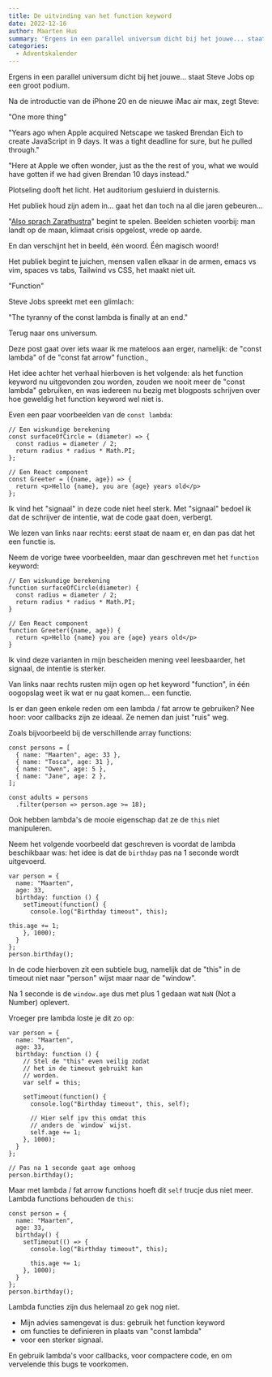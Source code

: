 ```yaml
---
title: De uitvinding van het function keyword
date: 2022-12-16
author: Maarten Hus
summary: 'Ergens in een parallel universum dicht bij het jouwe... staat Steve Jobs op een groot podium.'
categories: 
  - Adventskalender
---
```

Ergens in een parallel universum dicht bij het jouwe... staat Steve Jobs op een groot podium.

Na de introductie van de iPhone 20 en de nieuwe
iMac air max, zegt Steve:

"One more thing"

"Years ago when Apple acquired Netscape we tasked Brendan Eich to create JavaScript in 9 days. It was a tight deadline for sure, but he pulled through."

"Here at Apple we often wonder, just as the the rest of you, what we would have gotten if we had given Brendan 10 days instead."

Plotseling dooft het licht. Het auditorium gesluierd in duisternis.

Het publiek houd zijn adem in... gaat het dan toch na al die jaren gebeuren...

"[Also sprach Zarathustra](https://www.youtube.com/watch?v=IFPwm0e_K98)" begint te spelen.
Beelden schieten voorbij: man landt op de maan, klimaat crisis opgelost, vrede op aarde.

En dan verschijnt het in beeld, één woord.
Één magisch woord!

Het publiek begint te juichen, mensen vallen elkaar in de armen, emacs vs vim, spaces vs tabs, Tailwind vs CSS, het maakt niet uit.

"Function"

Steve Jobs spreekt met een glimlach:

"The tyranny of the const lambda is finally at an end."

Terug naar ons universum.

Deze post gaat over iets waar ik me mateloos aan erger, namelijk: de "const lambda" of de "const fat arrow" function.,

Het idee achter het verhaal hierboven is het volgende: als het function keyword nu uitgevonden zou worden, zouden we nooit meer de "const lambda" gebruiken, en was iedereen nu bezig met blogposts schrijven over hoe geweldig het function keyword wel niet is.

Even een paar voorbeelden van de `const lambda`:

```
// Een wiskundige berekening
const surfaceOfCircle = (diameter) => {
  const radius = diameter / 2;
  return radius * radius * Math.PI;
};

// Een React component
const Greeter = ({name, age}) => {
  return <p>Hello {name}, you are {age} years old</p>
};
```

Ik vind het "signaal" in deze code niet heel sterk.
Met "signaal" bedoel ik dat de schrijver de intentie, wat de code gaat doen, verbergt.

We lezen van links naar rechts: eerst staat de naam er, en dan pas dat het een functie is.

Neem de vorige twee voorbeelden, maar dan geschreven met het `function` keyword:

```
// Een wiskundige berekening
function surfaceOfCircle(diameter) {
  const radius = diameter / 2;
  return radius * radius * Math.PI;
}

// Een React component
function Greeter({name, age}) {
  return <p>Hello {name} you are {age} years old</p>
}
```

Ik vind deze varianten in mijn bescheiden mening veel leesbaarder, het signaal, de intentie is sterker.

Van links naar rechts rusten mijn ogen op het keyword "function", in één oogopslag weet ik wat er nu gaat komen... een functie.

Is er dan geen enkele reden om een lambda / fat arrow te gebruiken? Nee hoor: voor callbacks zijn ze ideaal. Ze nemen dan juist "ruis" weg.

Zoals bijvoorbeeld bij de verschillende array functions:

```
const persons = [
  { name: "Maarten", age: 33 },
  { name: "Tosca", age: 31 },
  { name: "Owen", age: 5 },
  { name: "Jane", age: 2 },
];

const adults = persons
  .filter(person => person.age >= 18);
```

Ook hebben lambda's de mooie eigenschap dat ze de `this` niet manipuleren.

Neem het volgende voorbeeld dat geschreven is voordat de lambda  beschikbaar was: het idee is dat de `birthday` pas na 1 seconde wordt uitgevoerd.

```
var person = { 
  name: "Maarten", 
  age: 33,
  birthday: function () {
    setTimeout(function() {
      console.log("Birthday timeout", this);

this.age += 1;
    }, 1000);
  }
};
person.birthday();
```

In de code hierboven zit een subtiele bug, namelijk dat de "this" in de timeout niet naar "person" wijst maar naar de "window".

Na 1 seconde is de `window.age` dus met plus 1 gedaan wat `NaN` (Not a Number) oplevert.

Vroeger pre lambda loste je dit zo op:

```
var person = { 
  name: "Maarten", 
  age: 33,
  birthday: function () {
    // Stel de "this" even veilig zodat
    // het in de timeout gebruikt kan
    // worden.
    var self = this;

    setTimeout(function() {
      console.log("Birthday timeout", this, self);

      // Hier self ipv this omdat this
      // anders de `window` wijst.
      self.age += 1;
    }, 1000);
  }
};

// Pas na 1 seconde gaat age omhoog
person.birthday();
```

Maar met lambda / fat arrow functions hoeft dit `self` trucje dus niet meer. Lambda functions behouden de `this`:

```
const person = { 
  name: "Maarten", 
  age: 33,
  birthday() {
    setTimeout(() => {
      console.log("Birthday timeout", this);

      this.age += 1;
    }, 1000);
  }
};
person.birthday();
```

Lambda functies zijn dus helemaal zo gek nog niet.

* Mijn advies samengevat is dus: gebruik het function keyword
* om functies te definieren in plaats van "const lambda"
* voor een sterker signaal.

En gebruik lambda's voor callbacks, voor compactere code, en om vervelende this bugs te voorkomen.

